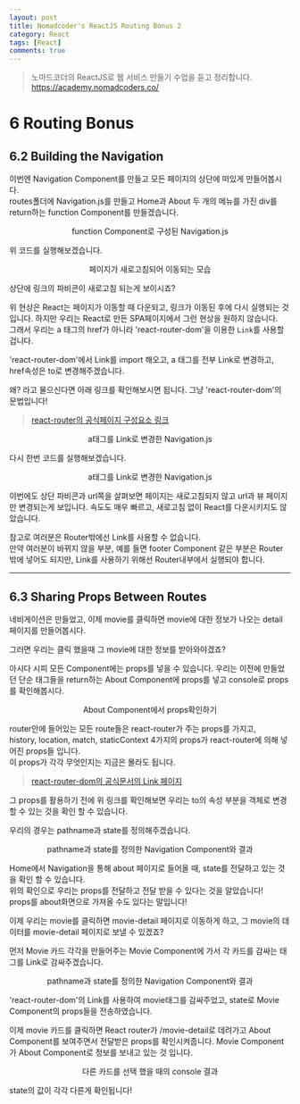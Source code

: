 ```yaml
---
layout: post
title: Nomadcoder's ReactJS Routing Bonus 2
category: React
tags: [React]
comments: true
---
```


> 노마드코더의 ReactJS로 웹 서비스 만들기 수업을 듣고 정리합니다. <https://academy.nomadcoders.co/>

# 6 Routing Bonus

## 6.2 Building the Navigation

이번엔 Navigation Component를 만들고 모든 페이지의 상단에 떠있게 만들어봅시다.  
routes폴더에 Navigation.js를 만들고 Home과 About 두 개의 메뉴를 가진 div를 return하는 function Component를 만들겠습니다.

<center>
<figure>
<img src="/assets/post-img/react/nomad_react_6-8.jpg" alt="">
<figcaption>function Component로 구성된 Navigation.js</figcaption>
</figure>
</center>

위 코드를 실행해보겠습니다.

<center>
<figure>
<img src="/assets/post-img/react/nomad_react_6-9.gif" alt="">
<figcaption>페이지가 새로고침되어 이동되는 모습</figcaption>
</figure>
</center>

상단에 링크의 파비콘이 새로고침 되는게 보이시죠?  

위 현상은 React는 페이지가 이동할 때 다운되고, 링크가 이동된 후에 다시 실행되는 것입니다. 하지만 우리는 React로 만든 SPA페이지에서 그런 현상을 원하지 않습니다.  
그래서 우리는 a 태그의 href가 아니라 'react-router-dom'을 이용한 `Link`를 사용할겁니다.

'react-router-dom'에서 Link를 import 해오고, a 태그를 전부 Link로 변경하고, href속성은 to로 변경해주겠습니다.  

왜? 라고 물으신다면 아래 링크를 확인해보시면 됩니다. 그냥 'react-router-dom'의 문법입니다!

> [react-router의 공식페이지 구성요소 링크](https://reacttraining.com/react-router/web/guides/primary-components)

<center>
<figure>
<img src="/assets/post-img/react/nomad_react_6-9.jpg" alt="">
<figcaption>a태그를 Link로 변경한 Navigation.js</figcaption>
</figure>
</center>

다시 한번 코드를 실행해보겠습니다.

<center>
<figure>
<img src="/assets/post-img/react/nomad_react_6-10.gif" alt="">
<figcaption>a태그를 Link로 변경한 Navigation.js</figcaption>
</figure>
</center>

이번에도 상단 파비콘과 url쪽을 살펴보면 페이지는 새로고침되지 않고 url과 뷰 페이지만 변경되는게 보입니다. 속도도 매우 빠르고, 새로고침 없이 React를 다운시키지도 않았습니다.  

참고로 여러분은 Router밖에선 Link를 사용할 수 없습니다.  
만약 여러분이 바뀌지 않을 부분, 예를 들면 footer Component 같은 부분은 Router 밖에 넣어도 되지만, Link를 사용하기 위해선 Router내부에서 실행되야 합니다.

------

## 6.3 Sharing Props Between Routes

네비게이션은 만들었고, 이제 movie를 클릭하면 movie에 대한 정보가 나오는 detail 페이지를 만들어봅시다.  

그러면 우리는 클릭 했을때 그 movie에 대한 정보를 받아와야겠죠?

아시다 시피 모든 Component에는 props를 넣을 수 있습니다. 우리는 이전에 만들었던 단순 태그들을 return하는 About Component에 props를 넣고 console로 props를 확인해봅시다.

<center>
<figure>
<img src="/assets/post-img/react/nomad_react_6-12.jpg" alt="">
<figcaption>About Component에서 props확인하기</figcaption>
</figure>
</center>

router안에 들어있는 모든 route들은 react-router가 주는 props를 가지고,  
history, location, match, staticContext 4가지의 props가 react-router에 의해 넣어진 props들 입니다.  
이 props가 각각 무엇인지는 지금은 몰라도 됩니다.


> [react-router-dom의 공식문서의 Link 페이지](https://reacttraining.com/react-router/web/api/Link)

그 props를 활용하기 전에 위 링크를 확인해보면 우리는 to의 속성 부분을 객체로 변경할 수 있는 것을 확인 할 수 있습니다.  

우리의 경우는 pathname과 state를 정의해주겠습니다.

<center>
<figure>
<img src="/assets/post-img/react/nomad_react_6-10.jpg" alt="">
<figcaption>pathname과 state를 정의한 Navigation Component와 결과</figcaption>
</figure>
</center>

Home에서 Navigation을 통해 about 페이지로 들어올 때, state를 전달하고 있는 것을 확인 할 수 있습니다.  
위의 확인으로 우리는 props를 전달하고 전달 받을 수 있다는 것을 알았습니다!  
props를 about화면으로 가져올 수도 있다는 말입니다!  

이제 우리는 movie를 클릭하면 movie-detail 페이지로 이동하게 하고, 그 movie의 데이터를 movie-detail 페이지로 보낼 수 있겠죠?

먼저 Movie 카드 각각을 만들어주는 Movie Component에 가서 각 카드를 감싸는 태그를 Link로 감싸주겠습니다.

<center>
<figure>
<img src="/assets/post-img/react/nomad_react_6-13.jpg" alt="">
<figcaption>pathname과 state를 정의한 Navigation Component와 결과</figcaption>
</figure>
</center>

'react-router-dom'의 Link를 사용하여 movie태그를 감싸주었고, state로 Movie Component의 props들을 전송하였습니다.  

이제 movie 카드를 클릭하면 React router가 /movie-detail로 데려가고 About Component를 보여주면서 전달받은 props를 확인시켜줍니다. Movie Component가 About Component로 정보를 보내고 있는 것 입니다. 

<center>
<figure>
<img src="/assets/post-img/react/nomad_react_6-11.jpg" alt="">
<figcaption>다른 카드를 선택 했을 때의 console 결과</figcaption>
</figure>
</center>

state의 값이 각각 다른게 확인됩니다!
